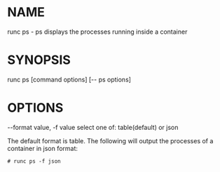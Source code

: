 # NAME
   runc ps - ps displays the processes running inside a container

# SYNOPSIS
   runc ps [command options] <container-id> [-- ps options]

# OPTIONS
   --format value, -f value     select one of: table(default) or json

The default format is table.  The following will output the processes of a container
in json format:

    # runc ps -f json
